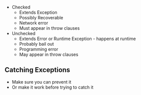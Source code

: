 - Checked
	- Extends Exception
	- Possibly Recoverable
	- Network error
	- Must appear in throw clauses
- Unchecked
	- Extends Error or Runtime Exception - happens at runtime
	- Probably bail out
	- Programming error
	- May appear in throw clauses

## Catching Exceptions
- Make sure you can prevent it
- Or make it work before trying to catch it